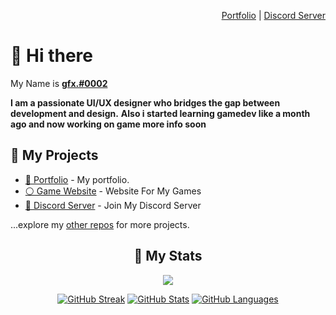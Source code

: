 <div align="right">

[Portfolio](https://krushna.tech) | [Discord Server](https://discord.gg/7AYYyjZ4B8)

</div>

# 👋 Hi there 

My Name is [**gfx.#0002**](https://gfxofficial.github.io/)
  
**I am a passionate UI/UX designer who bridges the gap between development and design.**
**Also i started learning gamedev like a month ago and now working on game more info soon**
 

## 🚧 My Projects

- [💼 Portfolio](https://gfxofficial.github.io/) - My portfolio.
- [⚪ Game Website](https://gglabstm.github.io/) - Website For My Games
- [🔷 Discord Server](https://discord.gg/TZEgTG7BfY) - Join My Discord Server

...explore my [other repos](https://github.com/gfxofficial?tab=repositories) for more projects.

<div align="center">

## 🔖 My Stats

[![](https://komarev.com/ghpvc/?username=gfxofficial&style=flat-square&color=C691E9)](https://github.com/antonkomarev/github-profile-views-counter)

[![GitHub Streak](https://github-readme-streak-stats.herokuapp.com?user=gfxofficial&theme=material-palenight&hide_border=true)](https://git.io/streak-stats)
[![GitHub Stats](https://github-readme-stats.vercel.app/api?username=gfxofficial&show_icons=true&hide_border=true&theme=material-palenight&count_private=true)](https://github.com/anuraghazra/github-readme-stats)
[![GitHub Languages](https://github-readme-stats.vercel.app/api/top-langs/?&username=gfxofficial&layout=compact&hide_border=true&langs_count=8&theme=material-palenight)](https://github.com/anuraghazra/github-readme-stats)

</div>
